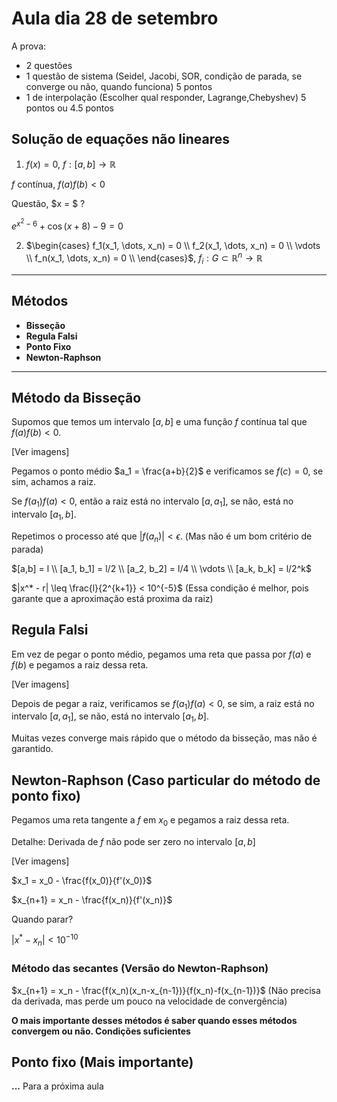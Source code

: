 # Aula dia 28 de setembro

A prova:
- 2 questões
- 1 questão de sistema 
(Seidel, Jacobi, SOR, condição de parada, se converge ou não, quando funciona) 5 pontos
- 1 de interpolação 
(Escolher qual responder, Lagrange,Chebyshev) 5 pontos ou 4.5 pontos


## Solução de equações não lineares

1) $f(x) = 0$, $f: [a,b] \rightarrow \mathbb{R}$

$f$ contínua, $f(a)f(b) < 0$

Questão, $x = $ ?

$e^{x^2-6}+\cos(x+8)-9 = 0$

2) $\begin{cases}
f_1(x_1, \dots, x_n) = 0 \\
f_2(x_1, \dots, x_n) = 0 \\
\vdots \\
f_n(x_1, \dots, x_n) = 0 \\
\end{cases}$, $f_i : G \subset \mathbb{R}^n \rightarrow \mathbb{R}$

---
## Métodos
- **Bisseção** 
- **Regula Falsi**
- **Ponto Fixo**
- **Newton-Raphson**
---

## Método da Bisseção

Supomos que temos um intervalo $[a,b]$ e uma função $f$ contínua tal que $f(a)f(b) < 0$.

[Ver imagens]

Pegamos o ponto médio $a_1 = \frac{a+b}{2}$ e verificamos se $f(c) = 0$, se sim, achamos a raiz.

Se $f(a_1)f(a) < 0$, então a raiz está no intervalo $[a,a_1]$, se não, está no intervalo $[a_1,b]$.

Repetimos o processo até que $|f(a_n)| < \epsilon$. (Mas não é um bom critério de parada)

$[a,b] = l \\
[a_1, b_1] = l/2 \\
[a_2, b_2] = l/4 \\
\vdots \\
[a_k, b_k] = l/2^k$

$|x^* - r| \leq \frac{l}{2^{k+1}} < 10^{-5}$ (Essa condição é melhor, pois garante que a aproximação está proxima da raiz)


## Regula Falsi

Em vez de pegar o ponto médio, pegamos uma reta que passa por $f(a)$ e $f(b)$ e pegamos a raiz dessa reta.

[Ver imagens]

Depois de pegar a raiz, verificamos se $f(a_1)f(a) < 0$, se sim, a raiz está no intervalo $[a,a_1]$, se não, está no intervalo $[a_1,b]$.

Muitas vezes converge mais rápido que o método da bisseção, mas não é garantido.

## Newton-Raphson (Caso particular do método de ponto fixo)

Pegamos uma reta tangente a $f$ em $x_0$ e pegamos a raiz dessa reta.

Detalhe: Derivada de $f$ não pode ser zero no intervalo $[a,b]$

[Ver imagens]

$x_1 = x_0 - \frac{f(x_0)}{f'(x_0)}$

$x_{n+1} = x_n - \frac{f(x_n)}{f'(x_n)}$


Quando parar?

$|x^* - x_n| < 10^{-10}$


### Método das secantes (Versão do Newton-Raphson)

$x_{n+1} = x_n - \frac{f(x_n)(x_n-x_{n-1})}{f(x_n)-f(x_{n-1})}$ (Não precisa da derivada, mas perde um pouco na velocidade de convergência)

**O mais importante desses métodos é saber quando esses métodos convergem ou não. Condições suficientes**

## Ponto fixo (Mais importante)
**...** Para a próxima aula




